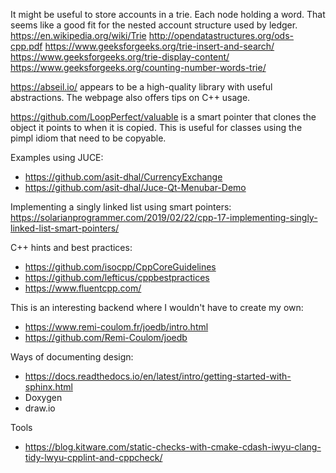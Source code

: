 It might be useful to store accounts in a trie. Each node holding a word. That seems like a good fit for the nested account structure used by ledger.
https://en.wikipedia.org/wiki/Trie
http://opendatastructures.org/ods-cpp.pdf
https://www.geeksforgeeks.org/trie-insert-and-search/
https://www.geeksforgeeks.org/trie-display-content/
https://www.geeksforgeeks.org/counting-number-words-trie/


https://abseil.io/ appears to be a high-quality library with useful abstractions. The webpage also offers tips on C++ usage.

https://github.com/LoopPerfect/valuable is a smart pointer that clones the object it points to when it is copied.
This is useful for classes using the pimpl idiom that need to be copyable.

Examples using JUCE:
* https://github.com/asit-dhal/CurrencyExchange
* https://github.com/asit-dhal/Juce-Qt-Menubar-Demo

Implementing a singly linked list using smart pointers: https://solarianprogrammer.com/2019/02/22/cpp-17-implementing-singly-linked-list-smart-pointers/

C++ hints and best practices:
* https://github.com/isocpp/CppCoreGuidelines
* https://github.com/lefticus/cppbestpractices
* https://www.fluentcpp.com/

This is an interesting backend where I wouldn't have to create my own:
* https://www.remi-coulom.fr/joedb/intro.html
* https://github.com/Remi-Coulom/joedb

Ways of documenting design:
* https://docs.readthedocs.io/en/latest/intro/getting-started-with-sphinx.html
* Doxygen
* draw.io

Tools
* https://blog.kitware.com/static-checks-with-cmake-cdash-iwyu-clang-tidy-lwyu-cpplint-and-cppcheck/
